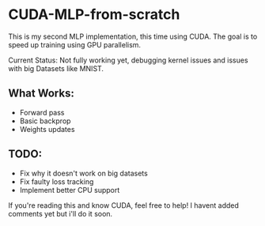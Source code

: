 # CUDA-MLP-from-scratch

This is my second MLP implementation, this time using CUDA.
The goal is to speed up training using GPU parallelism.

Current Status: Not fully working yet, debugging kernel issues and issues with big Datasets like MNIST.

## What Works:
- Forward pass 
- Basic backprop
- Weights updates

## TODO:
- Fix why it doesn't work on big datasets
- Fix faulty loss tracking
- Implement better CPU support 

If you're reading this and know CUDA, feel free to help! I havent added comments yet but i'll do it soon.

